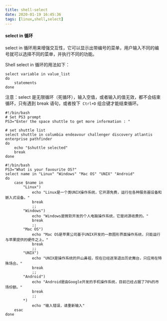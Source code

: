 ```yaml
---
title: shell-select
date: 2020-01-19 16:45:36
tags: [linux,shell,select]
---
```


####  select in 循环

select in 循环用来增强交互性，它可以显示出带编号的菜单，用户输入不同的编号就可以选择不同的菜单，并执行不同的功能。 

 Shell select in 循环的用法如下： 

```
select variable in value_list
do
    statements
done
```

 注意：select 是无限循环（死循环），输入空值，或者输入的值无效，都不会结束循环，只有遇到 break 语句，或者按下` Ctrl+D` 组合键才能结束循环。 

<!--more-->



```shell
#!/bin/bash
# Set PS3 prompt
PS3="Enter the space shuttle to get more information : "

# set shuttle list
select shuttle in columbia endeavour challenger discovery atlantis enterprise pathfinder
do
    echo "$shuttle selected"
    break
done
```

```shell
#!/bin/bash
PS3="What is your favourite OS?"
select name in "Linux" "Windows" "Mac OS" "UNIX" "Android"
do
    case $name in
        "Linux")
            echo "Linux是一个类UNIX操作系统，它开源免费，运行在各种服务器设备和嵌入式设备。"
            break
            ;;
        "Windows")
            echo "Windows是微软开发的个人电脑操作系统，它是闭源收费的。"
            break
            ;;
        "Mac OS")
            echo "Mac OS是苹果公司基于UNIX开发的一款图形界面操作系统，只能运行与苹果提供的硬件之上。"
            break
            ;;
        "UNIX")
            echo "UNIX是操作系统的开山鼻祖，现在已经逐渐退出历史舞台，只应用在特殊场合。"
            break
            ;;
        "Android")
            echo "Android是由Google开发的手机操作系统，目前已经占据了70%的市场份额。"
            break
            ;;
        *)
            echo "输入错误，请重新输入"
    esac
done
```

